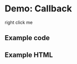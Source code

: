 # Demo: Callback

<span class="context-menu-one label label-default">right click me</span>

## Example code

<script type="text/javascript" class="showcase">
$(function(){
    $.contextMenu({
        selector: '.context-menu-one', 
        callback: function(key, options) {
            var message = "clicked: " + key;
            $('#msg').text(message); 
        },
        items: {
            "edit": {
                name: "Edit", 
                icon: "edit", 
                // superseeds "global" callback
                callback: function(key, options) {
                    var m = "edit was clicked";
                    window.console && console.log(m) || alert(m); 
                }
            },
            "cut": {name: "Cut", icon: "cut"},
            "copy": {name: "Copy", icon: "copy"},
            "paste": {name: "Paste", icon: "paste"},
            "delete": {name: "Delete", icon: "delete"},
            "sep1": "---------",
            "quit": {name: "Quit", icon: function($element, key, item){ return 'icon icon-quit'; }}
        }
    });
});
</script>

## Example HTML
<div style="display:none;" class="showcase" data-showcase-import=".context-menu-one"></div>
<div id="msg"></div>